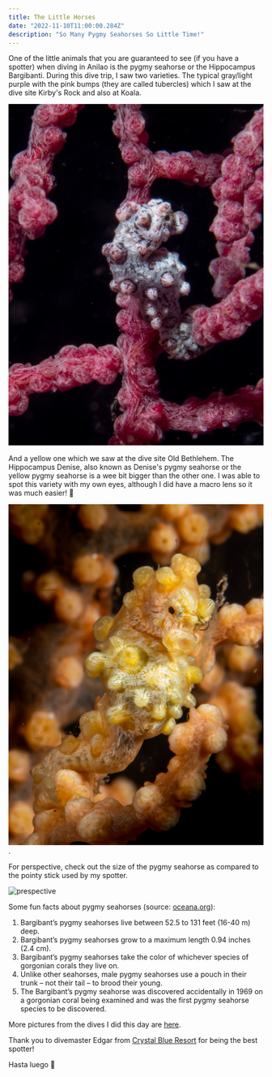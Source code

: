 ```yaml
---
title: The Little Horses
date: "2022-11-10T11:00:00.284Z"
description: "So Many Pygmy Seahorses So Little Time!"
---
```


One of the little animals that you are guaranteed to see (if you have a spotter) when diving in Anilao is the pygmy seahorse or the Hippocampus Bargibanti. During this dive trip, I saw two varieties. The typical gray/light purple with the pink bumps (they are called tubercles) which I saw at the dive site Kirby's Rock and also at Koala.

![purple-seahorse](./purple-pygmy.jpg)

And a yellow one which we saw at the dive site Old Bethlehem. The Hippocampus Denise, also known as Denise's pygmy seahorse or the yellow pygmy seahorse is a wee bit bigger than the other one. I was able to spot this variety with my own eyes, although I did have a macro lens so it was much easier!
🔎

![yellow-seahorse](./yellow-pygmy.jpg).

For perspective, check out the size of the pygmy seahorse as compared to the pointy stick used by my spotter.

![prespective](./pygmy-pointer.jpg)

Some fun facts about pygmy seahorses (source: <a href="https://oceana.org/marine-life/pygmy-seahorse/" target="_blank">oceana.org</a>):

1. Bargibant’s pygmy seahorses live between 52.5 to 131 feet (16-40 m) deep.
2. Bargibant’s pygmy seahorses grow to a maximum length 0.94 inches (2.4 cm).
3. Bargibant’s pygmy seahorses take the color of whichever species of gorgonian corals they live on.
4. Unlike other seahorses, male pygmy seahorses use a pouch in their trunk – not their tail – to brood their young.
5. The Bargibant’s pygmy seahorse was discovered accidentally in 1969 on a gorgonian coral being examined and was the first pygmy seahorse species to be discovered.

More pictures from the dives I did this day are <a href="https://adobe.ly/3UEN56u" target="_blank">here</a>.

Thank you to divemaster Edgar from <a href="https://www.divecbr.com/" target="_blank">Crystal Blue Resort</a> for being the best spotter!

Hasta luego :wave:
